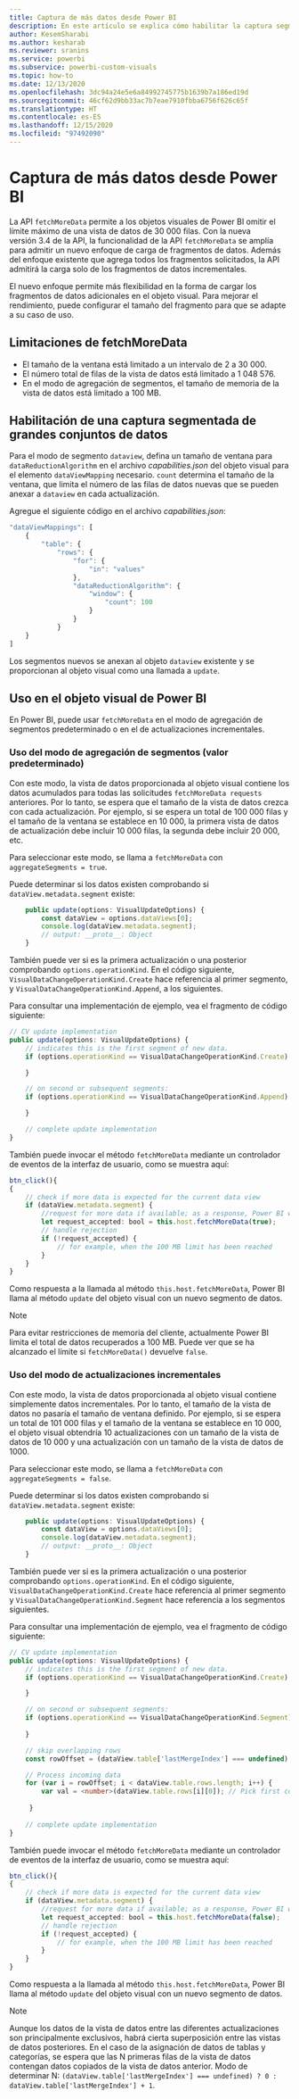 ```yaml
---
title: Captura de más datos desde Power BI
description: En este artículo se explica cómo habilitar la captura segmentada de grandes conjuntos de datos para objetos visuales de Power BI.
author: KesemSharabi
ms.author: kesharab
ms.reviewer: sranins
ms.service: powerbi
ms.subservice: powerbi-custom-visuals
ms.topic: how-to
ms.date: 12/13/2020
ms.openlocfilehash: 3dc94a24e5e6a84992745775b1639b7a186ed19d
ms.sourcegitcommit: 46cf62d9bb33ac7b7eae7910fbba6756f626c65f
ms.translationtype: HT
ms.contentlocale: es-ES
ms.lasthandoff: 12/15/2020
ms.locfileid: "97492090"
---
```

# <a name="fetch-more-data-from-power-bi"></a>Captura de más datos desde Power BI

La API `fetchMoreData` permite a los objetos visuales de Power BI omitir el límite máximo de una vista de datos de 30 000 filas. Con la nueva versión 3.4 de la API, la funcionalidad de la API `fetchMoreData` se amplía para admitir un nuevo enfoque de carga de fragmentos de datos. Además del enfoque existente que agrega todos los fragmentos solicitados, la API admitirá la carga solo de los fragmentos de datos incrementales.

El nuevo enfoque permite más flexibilidad en la forma de cargar los fragmentos de datos adicionales en el objeto visual. Para mejorar el rendimiento, puede configurar el tamaño del fragmento para que se adapte a su caso de uso.

## <a name="limitations-of-fetchmoredata"></a>Limitaciones de fetchMoreData

* El tamaño de la ventana está limitado a un intervalo de 2 a 30 000.
* El número total de filas de la vista de datos está limitado a 1 048 576.
* En el modo de agregación de segmentos, el tamaño de memoria de la vista de datos está limitado a 100 MB.

## <a name="enable-a-segmented-fetch-of-large-datasets"></a>Habilitación de una captura segmentada de grandes conjuntos de datos

Para el modo de segmento `dataview`, defina un tamaño de ventana para `dataReductionAlgorithm` en el archivo *capabilities.json* del objeto visual para el elemento `dataViewMapping` necesario. `count` determina el tamaño de la ventana, que limita el número de las filas de datos nuevas que se pueden anexar a `dataview` en cada actualización.

Agregue el siguiente código en el archivo *capabilities.json*:

```typescript
"dataViewMappings": [
    {
        "table": {
            "rows": {
                "for": {
                    "in": "values"
                },
                "dataReductionAlgorithm": {
                    "window": {
                        "count": 100
                    }
                }
            }
    }
]
```

Los segmentos nuevos se anexan al objeto `dataview` existente y se proporcionan al objeto visual como una llamada a `update`.

## <a name="usage-in-the-power-bi-visual"></a>Uso en el objeto visual de Power BI

En Power BI, puede usar `fetchMoreData` en el modo de agregación de segmentos predeterminado o en el de actualizaciones incrementales. 

### <a name="using-segments-aggregation-mode-default"></a>Uso del modo de agregación de segmentos (valor predeterminado)

Con este modo, la vista de datos proporcionada al objeto visual contiene los datos acumulados para todas las solicitudes `fetchMoreData requests` anteriores. Por lo tanto, se espera que el tamaño de la vista de datos crezca con cada actualización. Por ejemplo, si se espera un total de 100 000 filas y el tamaño de la ventana se establece en 10 000, la primera vista de datos de actualización debe incluir 10 000 filas, la segunda debe incluir 20 000, etc.

Para seleccionar este modo, se llama a `fetchMoreData` con `aggregateSegments = true`.

Puede determinar si los datos existen comprobando si `dataView.metadata.segment` existe:

```typescript
    public update(options: VisualUpdateOptions) {
        const dataView = options.dataViews[0];
        console.log(dataView.metadata.segment);
        // output: __proto__: Object
    }
```

También puede ver si es la primera actualización o una posterior comprobando `options.operationKind`. En el código siguiente, `VisualDataChangeOperationKind.Create` hace referencia al primer segmento, y `VisualDataChangeOperationKind.Append`, a los siguientes.

Para consultar una implementación de ejemplo, vea el fragmento de código siguiente:

```typescript
// CV update implementation
public update(options: VisualUpdateOptions) {
    // indicates this is the first segment of new data.
    if (options.operationKind == VisualDataChangeOperationKind.Create) {

    }

    // on second or subsequent segments:
    if (options.operationKind == VisualDataChangeOperationKind.Append) {

    }

    // complete update implementation
}
```

También puede invocar el método `fetchMoreData` mediante un controlador de eventos de la interfaz de usuario, como se muestra aquí:

```typescript
btn_click(){
{
    // check if more data is expected for the current data view
    if (dataView.metadata.segment) {
        //request for more data if available; as a response, Power BI will call update method
        let request_accepted: bool = this.host.fetchMoreData(true);
        // handle rejection
        if (!request_accepted) {
            // for example, when the 100 MB limit has been reached
        }
    }
}
```

Como respuesta a la llamada al método `this.host.fetchMoreData`, Power BI llama al método `update` del objeto visual con un nuevo segmento de datos.

> [!NOTE]
> Para evitar restricciones de memoria del cliente, actualmente Power BI limita el total de datos recuperados a 100 MB. Puede ver que se ha alcanzado el límite si `fetchMoreData()` devuelve `false`.

### <a name="using-incremental-updates-mode"></a>Uso del modo de actualizaciones incrementales

Con este modo, la vista de datos proporcionada al objeto visual contiene simplemente datos incrementales. Por lo tanto, el tamaño de la vista de datos no pasaría el tamaño de ventana definido. Por ejemplo, si se espera un total de 101 000 filas y el tamaño de la ventana se establece en 10 000, el objeto visual obtendría 10 actualizaciones con un tamaño de la vista de datos de 10 000 y una actualización con un tamaño de la vista de datos de 1000.

Para seleccionar este modo, se llama a `fetchMoreData` con `aggregateSegments = false`.

Puede determinar si los datos existen comprobando si `dataView.metadata.segment` existe:

```typescript
    public update(options: VisualUpdateOptions) {
        const dataView = options.dataViews[0];
        console.log(dataView.metadata.segment);
        // output: __proto__: Object
    }
```

También puede ver si es la primera actualización o una posterior comprobando `options.operationKind`. En el código siguiente, `VisualDataChangeOperationKind.Create` hace referencia al primer segmento y `VisualDataChangeOperationKind.Segment` hace referencia a los segmentos siguientes.

Para consultar una implementación de ejemplo, vea el fragmento de código siguiente:

```typescript
// CV update implementation
public update(options: VisualUpdateOptions) {
    // indicates this is the first segment of new data.
    if (options.operationKind == VisualDataChangeOperationKind.Create) {

    }

    // on second or subsequent segments:
    if (options.operationKind == VisualDataChangeOperationKind.Segment) {
        
    }

    // skip overlapping rows 
    const rowOffset = (dataView.table['lastMergeIndex'] === undefined) ? 0 : dataView.table['lastMergeIndex'] + 1;

    // Process incoming data
    for (var i = rowOffset; i < dataView.table.rows.length; i++) {
        var val = <number>(dataView.table.rows[i][0]); // Pick first column               
            
     }
     
    // complete update implementation
}
```

También puede invocar el método `fetchMoreData` mediante un controlador de eventos de la interfaz de usuario, como se muestra aquí:

```typescript
btn_click(){
{
    // check if more data is expected for the current data view
    if (dataView.metadata.segment) {
        //request for more data if available; as a response, Power BI will call update method
        let request_accepted: bool = this.host.fetchMoreData(false);
        // handle rejection
        if (!request_accepted) {
            // for example, when the 100 MB limit has been reached
        }
    }
}
```

Como respuesta a la llamada al método `this.host.fetchMoreData`, Power BI llama al método `update` del objeto visual con un nuevo segmento de datos.

> [!NOTE]
> Aunque los datos de la vista de datos entre las diferentes actualizaciones son principalmente exclusivos, habrá cierta superposición entre las vistas de datos posteriores.
> En el caso de la asignación de datos de tablas y categorías, se espera que las N primeras filas de la vista de datos contengan datos copiados de la vista de datos anterior.
> Modo de determinar N: `(dataView.table['lastMergeIndex'] === undefined) ? 0 : dataView.table['lastMergeIndex'] + 1`.